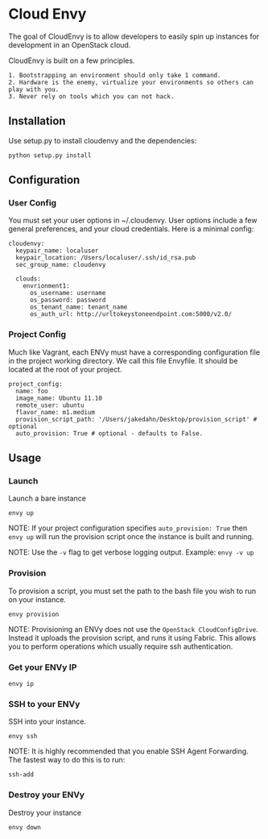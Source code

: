 # Cloud Envy

The goal of CloudEnvy is to allow developers to easily spin up instances
for development in an OpenStack cloud.

CloudEnvy is built on a few principles.

    1. Bootstrapping an environment should only take 1 command.
    2. Hardware is the enemy, virtualize your environments so others can play with you.
    3. Never rely on tools which you can not hack.

## Installation

Use setup.py to install cloudenvy and the dependencies:

    python setup.py install

## Configuration

### User Config
You must set your user options in ~/.cloudenvy. User options include a few general preferences, and your cloud credentials. Here is a minimal config:

    cloudenvy:
      keypair_name: localuser
      keypair_location: /Users/localuser/.ssh/id_rsa.pub
      sec_group_name: cloudenvy

      clouds:
        envrionment1:
          os_username: username
          os_password: password
          os_tenant_name: tenant_name
          os_auth_url: http://urltokeystoneendpoint.com:5000/v2.0/

### Project Config

Much like Vagrant, each ENVy must have a corresponding configuration file in the project working directory. We call this file Envyfile. It should be located at the root of your project.

    project_config:
      name: foo
      image_name: Ubuntu 11.10
      remote_user: ubuntu
      flavor_name: m1.medium
      provision_script_path: '/Users/jakedahn/Desktop/provision_script' # optional
      auto_provision: True # optional - defaults to False.


## Usage

### Launch

Launch a bare instance
    
    envy up

NOTE: If your project configuration specifies ```auto_provision: True``` then ```envy up``` will run the provision script once the instance is built and running.

NOTE: Use the ```-v``` flag to get verbose logging output. Example: ```envy -v up```

### Provision

To provision a script, you must set the path to the bash file you wish to run on your instance.

    envy provision

NOTE: Provisioning an ENVy does not use the ```OpenStack CloudConfigDrive```. Instead it uploads the provision script, and runs it using Fabric. This allows you to perform operations which usually require ssh authentication.


### Get your ENVy IP

    envy ip

### SSH to your ENVy

SSH into your instance.

    envy ssh


NOTE: It is highly recommended that you enable SSH Agent Forwarding. The fastest way to do this is to run:

    ssh-add


### Destroy your ENVy

Destroy your instance

    envy down
